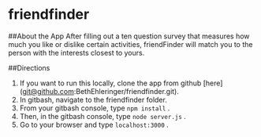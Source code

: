 # friendfinder

##About the App
After filling out a ten question survey that measures how much you like or dislike certain activities, friendFinder will match you to the person with the interests closest to yours.

##Directions
1. If you want to run this locally, clone the app from github [here] (git@github.com:BethEhleringer/friendfinder.git).
2. In gitbash, navigate to the friendfinder folder.
3. From your gitbash console, type `npm install` .
4. Then, in the gitbash console, type `node server.js` .
5. Go to your browser and type `localhost:3000` .

